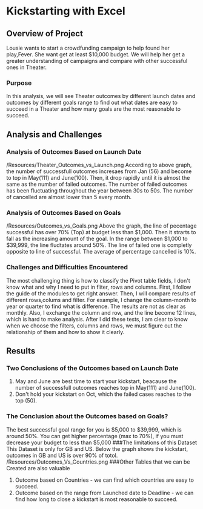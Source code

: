 # Kickstarting with Excel

## Overview of Project
Lousie wants to start a crowdfunding campaign to help found her play,Fever. She want get at least $10,000 budget. We will help her get a greater understanding of campaigns and compare with other successful ones in Theater.
### Purpose
In this analysis, we will see Theater outcomes by different launch dates and outcomes by different goals range to find out  what dates are easy to succeed in a Theater and how many goals are the most reasonable to succeed.
## Analysis and Challenges

### Analysis of Outcomes Based on Launch Date
/Resources/Theater_Outcomes_vs_Launch.png
According to above graph, the number of successfull outcomes incresaes from Jan (56) and become to top in May(111) and June(100). Then, it drop rapidly until it is almost the same as the number of failed outcomes. The number of failed outcomes has been fluctuating throughout the year between 30s to 50s. The number of cancelled are almost lower than 5 every month. 
### Analysis of Outcomes Based on Goals
/Resources/Outcomes_vs_Goals.png
Above the graph, the line of pecentage successful has over 70% (Top) at budget less than $1,000. Then it strarts to fall as the increasing amount of the goal. In the range between $1,000 to $39,999, the line fludtates around 50%. The line of failed one is completly opposite to line of successful. The average of percentage cancelled is 10%.
### Challenges and Difficulties Encountered
The most challenging thing is how to classify the Pivot table fields, I don't know what and why I need to put in fliter, rows and columns. First, I follow the guide of the modules to get right answer. Then, I will compare results of different rows,colums and filter. For example, I change the column-month to year or quarter to find what is difference. The results are not as clear as monthly. Also, I exchange the column and row, and the line become 12 lines, which is hard to make analysis. After I did these tests, I am clear to know when we choose the filters, columns and rows, we must figure out the relationship of them and how to show it clearly.   
## Results
### Two Conclusions of the Outcomes based on Launch Date
1. May and June are best time to start your kickstart, beacause the number of successfull outcomes reaches top in May(111) and June(100).
2. Don't hold your kickstart on Oct, which the failed cases reaches to the top (50).
### The Conclusion about the Outcomes based on Goals?
The best successful goal range for you is $5,000 to $39,999, which is around 50%. You can get higher percentage (max to 70%), if you must decrease your budget to less than $5,000
###The limitations of this Dataset
This Dataset is only for GB and US. Below the graph shows the kickstart, outcomes in GB and US is over 90% of totol. 
/Resources/Outcomes_Vs_Countries.png
###Other Tables that we can be Created are also valuable
1. Outcome based on Countries - we can find which countries are easy to succeed.
2. Outcome based on the range from Launched date to Deadline - we can find how long to close a kickstart is most reasonable to succeed.

